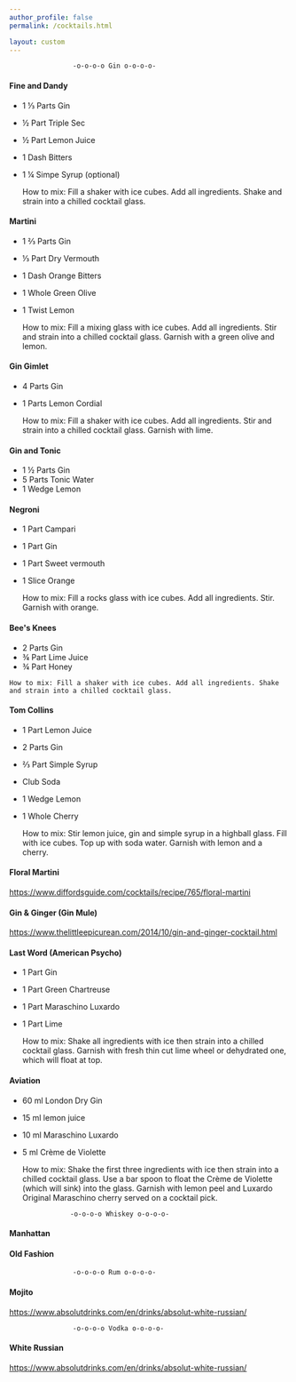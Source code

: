 ```yaml
---
author_profile: false
permalink: /cocktails.html

layout: custom
---
```



                    -o-o-o-o Gin o-o-o-o-

#### Fine and Dandy
  - 1 ⅓ Parts Gin
  - ½ Part Triple Sec
  - ½ Part Lemon Juice
  - 1 Dash Bitters
  - 1 ¼ Simpe Syrup (optional)

    How to mix: Fill a shaker with ice cubes. Add all ingredients. Shake and strain into a chilled cocktail glass.

#### Martini
  - 1 ⅔ Parts Gin
  - ⅓ Part Dry Vermouth
  - 1 Dash Orange Bitters
  - 1 Whole Green Olive
  - 1 Twist Lemon

    How to mix: Fill a mixing glass with ice cubes. Add all ingredients. Stir and strain into a chilled cocktail glass. Garnish with a green olive and lemon.

#### Gin Gimlet

  - 4 Parts Gin
  - 1 Parts Lemon Cordial

    How to mix: Fill a shaker with ice cubes. Add all ingredients. Stir and strain into a chilled cocktail glass. Garnish with lime.

#### Gin and Tonic

  - 1 ½ Parts Gin
  - 5 Parts Tonic Water
  - 1 Wedge Lemon

#### Negroni

  - 1 Part Campari
  - 1 Part Gin
  - 1 Part Sweet vermouth
  - 1 Slice Orange

    How to mix: Fill a rocks glass with ice cubes. Add all ingredients. Stir. Garnish with orange.

#### Bee's Knees

   - 2 Parts Gin
   - ¾ Part Lime Juice
   - ¾ Part Honey

    How to mix: Fill a shaker with ice cubes. Add all ingredients. Shake and strain into a chilled cocktail glass.

#### Tom Collins

  - 1 Part Lemon Juice
  - 2 Parts Gin
  - ⅔ Part Simple Syrup
  - Club Soda
  - 1 Wedge Lemon
  - 1 Whole Cherry

    How to mix: Stir lemon juice, gin and simple syrup in a highball glass. Fill with ice cubes. Top up with soda water. Garnish with lemon and a cherry.

#### Floral Martini
https://www.diffordsguide.com/cocktails/recipe/765/floral-martini


#### Gin & Ginger (Gin Mule)
https://www.thelittleepicurean.com/2014/10/gin-and-ginger-cocktail.html

#### Last Word (American Psycho)

  - 1 Part Gin
  - 1 Part Green Chartreuse
  - 1 Part Maraschino Luxardo
  - 1 Part Lime

    How to mix: Shake all ingredients with ice then strain into a chilled cocktail glass. Garnish with fresh thin cut lime wheel or dehydrated one, which will float at top.

#### Aviation

  - 60 ml London Dry Gin
  - 15 ml lemon juice
  - 10 ml Maraschino Luxardo
  - 5 ml Crème de Violette

    How to mix: Shake the first three ingredients with ice then strain into a chilled cocktail glass. Use a bar spoon to float the Crème de Violette (which will sink) into the glass. Garnish with lemon peel and Luxardo Original Maraschino cherry served on a cocktail pick.

                    -o-o-o-o Whiskey o-o-o-o-

#### Manhattan

#### Old Fashion


                    -o-o-o-o Rum o-o-o-o-

#### Mojito
https://www.absolutdrinks.com/en/drinks/absolut-white-russian/

                    -o-o-o-o Vodka o-o-o-o-

#### White Russian
https://www.absolutdrinks.com/en/drinks/absolut-white-russian/

